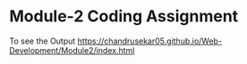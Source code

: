 # Module-2 Coding Assignment

To see the Output https://chandrusekar05.github.io/Web-Development/Module2/index.html
